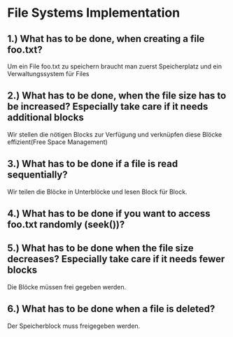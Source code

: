 # File Systems Implementation
## 1.) What has to be done, when creating a file foo.txt?
Um ein File foo.txt zu speichern braucht man zuerst Speicherplatz und ein Verwaltungssystem für Files

## 2.) What has to be done, when the file size has to be increased? Especially take care if it needs additional blocks
Wir stellen die nötigen Blocks zur Verfügung und verknüpfen diese Blöcke effizient(Free Space Management) 

## 3.) What has to be done if a file is read sequentially?
Wir teilen die Blöcke in Unterblöcke und lesen Block für Block. 

## 4.) What has to be done if you want to access foo.txt randomly (seek())? 


## 5.) What has to be done when the file size decreases? Especially take care if it needs fewer blocks
Die Blöcke müssen frei gegeben werden.

## 6.) What has to be done when a file is deleted?
Der Speicherblock muss freigegeben werden.
